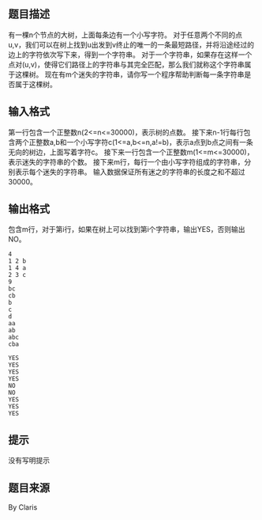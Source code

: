 


## 题目描述
有一棵n个节点的大树，上面每条边有一个小写字符。
对于任意两个不同的点u,v，我们可以在树上找到u出发到v终止的唯一的一条最短路径，并将沿途经过的边上的字符依次写下来，得到一个字符串。
对于一个字符串，如果存在这样一个点对(u,v)，使得它们路径上的字符串与其完全匹配，那么我们就称这个字符串属于这棵树。
现在有m个迷失的字符串，请你写一个程序帮助判断每一条字符串是否属于这棵树。
## 输入格式
第一行包含一个正整数n(2<=n<=30000)，表示树的点数。
接下来n-1行每行包含两个正整数a,b和一个小写字符c(1<=a,b<=n,a!=b)，表示a点到b点之间有一条无向的树边，上面写着字符c。
接下来一行包含一个正整数m(1<=m<=30000)，表示迷失的字符串的个数。
接下来m行，每行一个由小写字符组成的字符串，分别表示每个迷失的字符串。
输入数据保证所有迷之的字符串的长度之和不超过30000。
## 输出格式
包含m行，对于第i行，如果在树上可以找到第i个字符串，输出YES，否则输出NO。

```input1
4
1 2 b
1 4 a
2 3 c
9
bc
cb
b
c
d
aa
ab
abc
cba

```
```output1
YES
YES
YES
YES
NO
NO
YES
YES
YES
```

## 提示
没有写明提示
## 题目来源
By Claris


